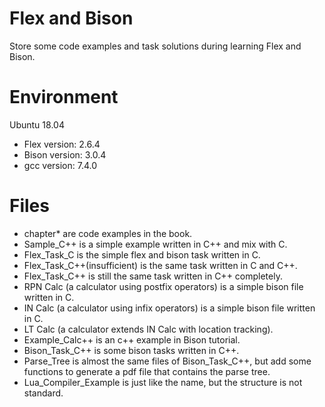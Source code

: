 # Flex and Bison

Store some code examples and task solutions during learning Flex and Bison.

# Environment

Ubuntu 18.04

* Flex version: 2.6.4
* Bison version: 3.0.4
* gcc version: 7.4.0

# Files

- chapter* are code examples in the book.
- Sample_C++ is a simple example written in C++ and mix with C.
- Flex_Task_C is the simple flex and bison task written in C.
- Flex_Task_C++(insufficient) is the same task written in C and C++.
- Flex_Task_C++ is still the same task written in C++ completely.
- RPN Calc (a calculator using postfix operators) is a simple bison file written in C.
- IN Calc (a calculator using infix operators) is a simple bison file written in C.
- LT Calc (a calculator extends IN Calc with location tracking).
- Example_Calc++ is an c++ example in Bison tutorial.
- Bison_Task_C++ is some bison tasks written in C++.
- Parse_Tree is almost the same files of Bison_Task_C++, but add some functions to generate a pdf file that contains the parse tree.
- Lua_Compiler_Example is just like the name, but the structure is not standard.
